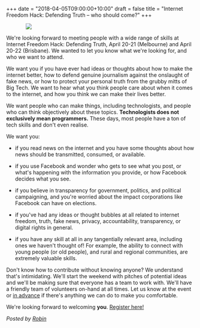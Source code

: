 +++
date = "2018-04-05T09:00:00+10:00"
draft = false
title = "Internet Freedom Hack: Defending Truth – who should come?"
+++

<img src="/images/defending-truth-shield-on-blue.jpg" style="max-width:400px; margin-left:auto; margin-right:auto; display:block;" />

We're looking forward to meeting people with a wide range of skills at Internet Freedom Hack: Defending Truth, April 20-21 (Melbourne) and April 20-22 (Brisbane). We wanted to let you know what we're looking for, and who we want to attend.

We want you if you have ever had ideas or thoughts about how to make the internet better, how to defend genuine journalism against the onslaught of fake news, or how to protect your personal truth from the grubby mitts of Big Tech. We want to hear what you think people care about when it comes to the internet, and how you think we can make their lives better. 

We want people who can make things, including technologists, and people who can think objectively about these topics. **Technologists does not exclusively mean programmers.** These days, most people have a ton of tech skills and don't even realise. 

We want you:

- if you read news on the internet and you have some thoughts about how news should be transmitted, consumed, or available.

- if you use Facebook and wonder who gets to see what you post, or what's happening with the information you provide, or how Facebook decides what you see.

- if you believe in transparency for government, politics, and political campaigning, and you're worried about the impact corporations like Facebook can have on elections.

- if you've had any ideas or thought bubbles at all related to internet freedom, truth, fake news, privacy, accountability, transparency, or digital rights in general.

- if you have any skill at all in any tangentially relevant area, including ones we haven't thought of! For example, the ability to connect with young people (or old people), and rural and regional communities, are extremely valuable skills.

Don't know how to contribute without knowing anyone? We understand that's intimidating. We'll start the weekend with pitches of potential ideas and we'll be making sure that everyone has a team to work with. We'll have a friendly team of volunteers on-hand at all times. Let us know at the event or [in advance](https://internetfreedomhack.org/contact-us) if there's anything we can do to make you comfortable.

We're looking forward to welcoming **you**. [Register here!](https://internetfreedomhack.org)


<i>Posted by [Robin](https://robindoherty.com)</i>


<style>
img {
    max-width:500px;
    max-height:282px;
    margin-right:10px;
    margin-bottom:10px;
    display: inline-block;
}

.space {
  clear: left;
}
</style>
